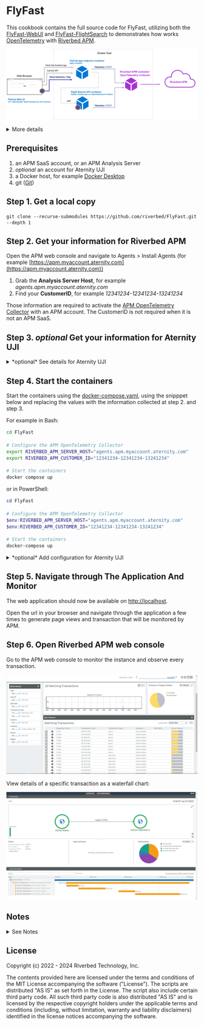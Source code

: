 # FlyFast

This cookbook contains the full source code for FlyFast, utilizing both the [FlyFast-WebUI](https://github.com/riverbed/FlyFast-WebUI) and [FlyFast-FlightSearch](https://github.com/riverbed/FlyFast-FlightSearch) to demonstrates how works [OpenTelemetry](https://opentelemetry.io/) with [Riverbed APM](https://www.riverbed.com/products/application-performance-monitoring/).

![diagram](/images/Riverbed-FlyfFast-diagram.png)

<details>
  <summary>More details</summary>

> The FlyFast demo app is instrumented with OpenTelemetry configured to send the OpenTelemetry traces to the [APM OpenTelemetry Collector](https://hub.docker.com/r/aternity/apm-collector), which in turns exports traces to the Riverbed APM backend (whether APM SaaS or APM Analysis Server).
> In the app, both the WebUI frontend and the FlighSearch API backend are instrumented: the frontend instrumentation uses an experimental OpenTelemetry for Javascript in the browser, and the FlightSearch API uses OpenTelemetry for Python. 

</details>

## Prerequisites

1. an APM SaaS account, or an APM Analysis Server
2. *optional* an account for Aternity UJI
3. a Docker host, for example [Docker Desktop](https://www.docker.com/products/docker-desktop)
4. git ([Git](https://git-scm.com/))

## Step 1. Get a local copy
    
```shell
git clone --recurse-submodules https://github.com/riverbed/FlyFast.git --depth 1
```

## Step 2. Get your information for Riverbed APM

Open the APM web console and navigate to Agents > Install Agents (for example [https://apm.myaccount.aternity.com](https://apm.myaccount.aternity.com))

1. Grab the **Analysis Server Host**, for example *agents.apm.myaccount.aternity.com*
2. Find your **CustomerID**, for example *12341234-12341234-13241234*

Those information are required to activate the [APM OpenTelemetry Collector](https://hub.docker.com/r/aternity/apm-collector) with an APM  account.
The CustomerID is not required when it is not an APM SaaS.

## Step 3. *optional* Get your information for Aternity UJI

<details>
  <summary>*optional* See details for Aternity UJI</summary>


1. Open [Aternity UJI](https://portals.bluetriangle.com) and navigate to Settings & Administration > Sites
2. Find the site configured for FlyFast and get the **UJI Tag Prefix**, for example *my-UJI-Tag-Prefix-FlyFast*

</details>

## Step 4. Start the containers

Start the containers using the [docker-compose.yaml](docker-compose.yaml), using the snipppet below
and replacing the values with the information collected at step 2. and step 3.

For example in Bash:

```bash
cd FlyFast

# Configure the APM OpenTelemetry Collector
export RIVERBED_APM_SERVER_HOST="agents.apm.myaccount.aternity.com"
export RIVERBED_APM_CUSTOMER_ID="12341234-12341234-13241234"

# Start the containers
docker compose up
```

or in PowerShell:

```PowerShell
cd FlyFast

# Configure the APM OpenTelemetry Collector
$env:RIVERBED_APM_SERVER_HOST="agents.apm.myaccount.aternity.com"
$env:RIVERBED_APM_CUSTOMER_ID="12341234-12341234-13241234"

# Start the containers
docker-compose up
```

<details>
  <summary>*optional* Add configuration for Aternity UJI</summary>

in Bash:

```bash
cd FlyFast

# Configure the APM OpenTelemetry Collector
export RIVERBED_APM_SERVER_HOST="agents.apm.myaccount.aternity.com"
export RIVERBED_APM_CUSTOMER_ID="12341234-12341234-13241234"

# Optional - Configure the Aternity UJI tag
# Replace "my-UJI-Tag-Prefix-FlyFast" with your UJI Tag Prefix collected at step 3.
export ALLUVIO_UJI_TAG='<script id=\"ALLUVIO-Aternity-UJI\" src=\"https:\/\/your-UJI-Tag-Prefix-FlyFast\.btttag\.com\/btt\.js\"><\/script>'

# Start the containers
docker compose up
```

or in PowerShell

```PowerShell
cd FlyFast

# Configure the APM OpenTelemetry Collector
# Replace the value with your information collected at step 2.
$env:RIVERBED_APM_SERVER_HOST="agents.apm.myaccount.aternity.com"
$env:RIVERBED_APM_CUSTOMER_ID="12341234-12341234-13241234"

# Optional - Configure the Aternity UJI tag
# Replace "your-UJI-Tag-Prefix-FlyFast" with your UJI Tag Prefix collected at step 3.
$env:ALLUVIO_UJI_TAG='<script id=\"ALLUVIO-Aternity-UJI\" src=\"https:\/\/your-UJI-Tag-Prefix-FlyFast\.btttag\.com\/btt\.js\"><\/script>'

# Start the containers
docker-compose up
```

</details>

## Step 5. Navigate through The Application And Monitor

The web application should now be available on [http://localhost](http://localhost).

Open the url in your browser and navigate through the application a few times to generate page views and transaction that will be monitored by APM.

## Step 6. Open Riverbed APM web console

Go to the APM web console to monitor the instance and observe every transaction.

![APM OpenTelemetry Traces](/images/transaction.png)

View details of a specific transaction as a waterfall chart:

![APM OpenTelemetry Transaction-Detail](/images/transaction-detail.png)


## Notes

<details>
  <summary>See Notes</summary>

### Stop The App and All The Containers

Press `CTRL + C` in the shell where it is running.

Or in a shell, go to the folder where you keep the [docker-compose.yml](docker-compose.yml) and run:

```shell
docker-compose stop
```

### Rebuild

```shell
docker compose build --no-cache
```

### Updating Based On Future Changes

Stay up to date with the latest changes.

```shell
git submodule update --remote
```

### Clone FlyFast and update submodules

```shell
git clone https://github.com/riverbed/FlyFast.git
cd FlyFast
git submodule init
git submodule update
```

</details>

## License
Copyright (c) 2022 - 2024 Riverbed Technology, Inc.

The contents provided here are licensed under the terms and conditions of the MIT License accompanying the software ("License"). The scripts are distributed "AS IS" as set forth in the License. The script also include certain third party code. All such third party code is also distributed "AS IS" and is licensed by the respective copyright holders under the applicable terms and conditions (including, without limitation, warranty and liability disclaimers) identified in the license notices accompanying the software.
